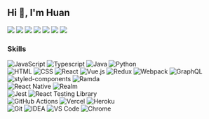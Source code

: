 ## Hi 👋, I'm Huan

[![](https://img.shields.io/badge/-_-black?style=flat-square&logo=github)](https://github.com/dukeluo)
[![](https://img.shields.io/badge/-_-black?style=flat-square&logo=stackoverflow)](https://stackoverflow.com/users/12814009)
[![](https://img.shields.io/badge/-_-black?style=flat-square&logo=npm)](https://www.npmjs.com/~dukeluo)
[![](https://img.shields.io/badge/-_-black?style=flat-square&logo=rss)](https://shaiwang.life/atom.xml)
[![](https://komarev.com/ghpvc/?username=dukeluo&label=visitors&style=flat-square)](https://github.com/dukeluo)
[![](https://img.shields.io/github/stars/dukeluo?label=github%20stars&style=flat-square)](https://github.com/dukeluo)
[![](https://img.shields.io/npm-stat/dy/dukeluo?label=npm%20downloads&style=flat-square)](https://www.npmjs.com/~dukeluo)

### Skills

![JavaScript](https://img.shields.io/badge/-JavaScript-%23EDDC68?style=flat-square)
![Typescript](https://img.shields.io/badge/-TypeScript-%233478C6?style=flat-square)
![Java](https://img.shields.io/badge/-Java-%235A7D9A?style=flat-square)
![Python](https://img.shields.io/badge/-Python-%23F1D569?style=flat-square)\
![HTML](https://img.shields.io/badge/-HTML-%23D35835?style=flat-square)
![CSS](https://img.shields.io/badge/-CSS-%232E4AD5?style=flat-square)
![React](https://img.shields.io/badge/-React-%237ED0EF?style=flat-square)
![Vue.js](https://img.shields.io/badge/-Vue.js-%2360AF83?style=flat-square)
![Redux](https://img.shields.io/badge/-Redux-%236C4AB0?style=flat-square)
![Webpack](https://img.shields.io/badge/-Webpack-%233873B5?style=flat-square)
![GraphQL](https://img.shields.io/badge/-GraphQL-%23CC43A2?style=flat-square)
![styled-components](https://img.shields.io/badge/-styled--components-%23EA99DA?style=flat-square)
![Ramda](https://img.shields.io/badge/-Ramda-%23090705?style=flat-square)\
![React Native](https://img.shields.io/badge/-React_Native-%237ED1EF?style=flat-square)
![Realm](https://img.shields.io/badge/-Realm-%23C355A0?style=flat-square)\
![Jest](https://img.shields.io/badge/-Jest-%23894559?style=flat-square)
![React Testing Library](https://img.shields.io/badge/-React_Testing_Library-%23E9554E?style=flat-square)\
![GitHub Actions](https://img.shields.io/badge/-GitHub_Actions-%234182EF?style=flat-square)
![Vercel](https://img.shields.io/badge/-Vercel-%23000000?style=flat-square)
![Heroku](https://img.shields.io/badge/-Heroku-%23390590?style=flat-square)\
![Git](https://img.shields.io/badge/-Git-%23D8593D?style=flat-square)
![IDEA](https://img.shields.io/badge/-IDEA-%23000000?style=flat-square)
![VS Code](https://img.shields.io/badge/-VS_Code-%235BA3E4?style=flat-square)
![Chrome](https://img.shields.io/badge/-Chrome-%235482E5?style=flat-square)
